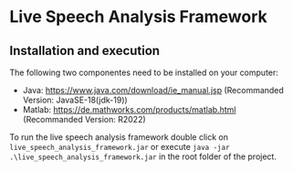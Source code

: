 # Live Speech Analysis Framework

## Installation and execution

The following two componentes need to be installed on your computer:

* Java: https://www.java.com/download/ie_manual.jsp (Recommanded Version: JavaSE-18(jdk-19))
* Matlab: https://de.mathworks.com/products/matlab.html (Recommanded Version: R2022)

To run the live speech analysis framework double click on `live_speech_analysis_framework.jar` or
execute `java -jar .\live_speech_analysis_framework.jar` in the root folder of the project.
